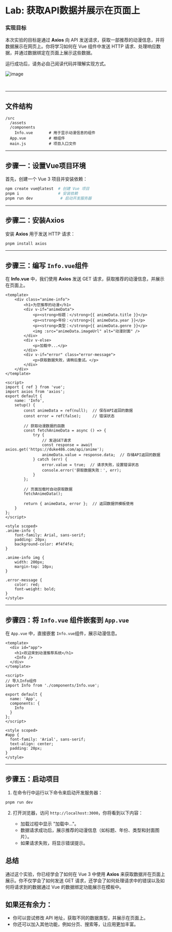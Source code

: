 # Lab: 获取API数据并展示在页面上

### 实现目标

本次实验的目标是通过 **Axios** 向 API 发送请求，获取一部推荐的动漫信息，并将数据展示在网页上。你将学习如何在 Vue 组件中发送 HTTP 请求、处理响应数据，并通过数据绑定在页面上展示这些数据。

运行成功后，请务必自己阅读代码并理解实现方式。

​![image](https://cdn.xyxsw.site/image-20241203232937-wcyv1we.png)​

‍

---

## 文件结构

```text
/src
  /assets
  /components
    Info.vue       # 用于显示动漫信息的组件
  App.vue          # 根组件
  main.js          # 项目入口文件
```

---

## 步骤一：设置Vue项目环境

首先，创建一个 Vue 3 项目并安装依赖：

```bash
npm create vue@latest  # 创建 Vue 项目
pnpm i                 # 安装依赖
pnpm run dev            # 启动开发服务器
```

---

## 步骤二：安装Axios

安装 **Axios** 用于发送 HTTP 请求：

```bash
pnpm install axios
```

---

## 步骤三：编写 `Info.vue`​ 组件

在 **Info.vue** 中，我们使用 **Axios** 发送 GET 请求，获取推荐的动漫信息，并展示在页面上。

```vue
<template>
    <div class="anime-info">
        <h1>为您推荐的动漫</h1>
        <div v-if="animeData">
            <p><strong>标题：</strong>{{ animeData.title }}</p>
            <p><strong>年份：</strong>{{ animeData.year }}</p>
            <p><strong>类型：</strong>{{ animeData.genre }}</p>
            <img :src="animeData.imageUrl" alt="动漫封面" />
        </div>
        <div v-else>
            <p>加载中...</p>
        </div>
        <div v-if="error" class="error-message">
            <p>获取数据失败，请稍后重试。</p>
        </div>
    </div>
</template>

<script>
import { ref } from 'vue';
import axios from 'axios';
export default {
    name: 'Info',
    setup() {
        const animeData = ref(null);  // 保存API返回的数据
        const error = ref(false);     // 错误状态

        // 获取动漫数据的函数
        const fetchAnimeData = async () => {
            try {
                // 发送GET请求
                const response = await axios.get('https://duke486.com/api/anime');
                animeData.value = response.data;  // 存储API返回的数据
            } catch (err) {
                error.value = true;  // 请求失败，设置错误状态
                console.error('获取数据失败：', err);
            }
        };

        // 页面加载时自动获取数据
        fetchAnimeData();

        return { animeData, error };  // 返回数据供模板使用
    }
};
</script>

<style scoped>
.anime-info {
    font-family: Arial, sans-serif;
    padding: 20px;
    background-color: #f4f4f4;
}

.anime-info img {
    width: 200px;
    margin-top: 10px;
}

.error-message {
    color: red;
    font-weight: bold;
}
</style>
```

---

## 步骤四：将 `Info.vue`​ 组件嵌套到 `App.vue`​

在 `App.vue`​ 中，直接嵌套 `Info.vue`​ 组件，展示动漫信息。

```vue
<template>
  <div id="app">
    <h1>欢迎来到动漫推荐系统</h1>
    <Info />
  </div>
</template>

<script>
// 导入Info组件
import Info from './components/Info.vue';

export default {
  name: 'App',
  components: {
    Info
  }
};
</script>

<style scoped>
#app {
  font-family: 'Arial', sans-serif;
  text-align: center;
  padding: 20px;
}
</style>
```

---

## 步骤五：启动项目

1. 在命令行中运行以下命令来启动开发服务器：

```bash
pnpm run dev
```

2. 打开浏览器，访问 `http://localhost:3000`​，你将看到以下内容：

    * 加载过程中显示 "加载中..."。
    * 数据请求成功后，展示推荐的动漫信息（如标题、年份、类型和封面图片）。
    * 如果请求失败，将显示错误提示。

## 总结

通过这个实验，你已经学会了如何在 Vue 3 中使用 **Axios** 来获取数据并在页面上展示。你不仅学会了如何发送 GET 请求，还学会了如何处理请求中的错误以及如何将请求到的数据通过 Vue 的数据绑定功能展示在模板中。

## 如果还有余力：

* 你可以尝试修改 API 地址，获取不同的数据类型，并展示在页面上。
* 你还可以加入其他功能，例如分页、搜索等，让应用更加丰富。

